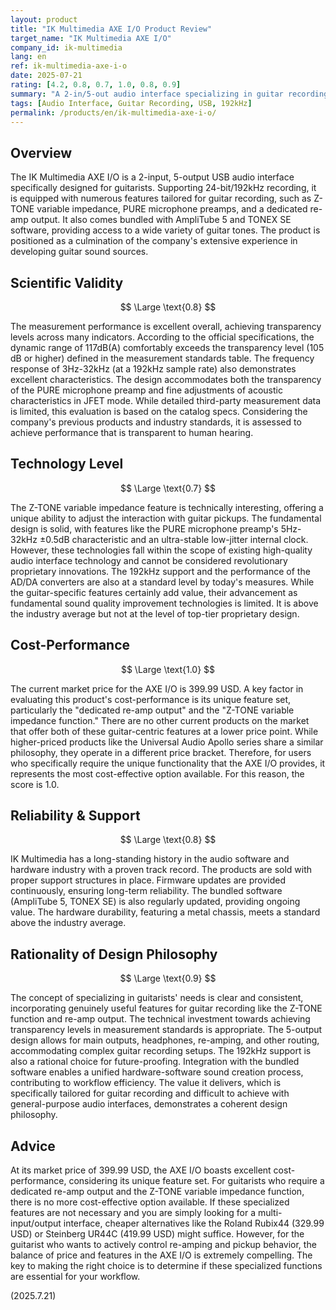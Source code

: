 ```yaml
---
layout: product
title: "IK Multimedia AXE I/O Product Review"
target_name: "IK Multimedia AXE I/O"
company_id: ik-multimedia
lang: en
ref: ik-multimedia-axe-i-o
date: 2025-07-21
rating: [4.2, 0.8, 0.7, 1.0, 0.8, 0.9]
summary: "A 2-in/5-out audio interface specializing in guitar recording, offering excellent cost-performance for its unique feature set."
tags: [Audio Interface, Guitar Recording, USB, 192kHz]
permalink: /products/en/ik-multimedia-axe-i-o/
---
```


## Overview

The IK Multimedia AXE I/O is a 2-input, 5-output USB audio interface specifically designed for guitarists. Supporting 24-bit/192kHz recording, it is equipped with numerous features tailored for guitar recording, such as Z-TONE variable impedance, PURE microphone preamps, and a dedicated re-amp output. It also comes bundled with AmpliTube 5 and TONEX SE software, providing access to a wide variety of guitar tones. The product is positioned as a culmination of the company's extensive experience in developing guitar sound sources.

## Scientific Validity

$$ \Large \text{0.8} $$

The measurement performance is excellent overall, achieving transparency levels across many indicators. According to the official specifications, the dynamic range of 117dB(A) comfortably exceeds the transparency level (105 dB or higher) defined in the measurement standards table. The frequency response of 3Hz-32kHz (at a 192kHz sample rate) also demonstrates excellent characteristics. The design accommodates both the transparency of the PURE microphone preamp and fine adjustments of acoustic characteristics in JFET mode. While detailed third-party measurement data is limited, this evaluation is based on the catalog specs. Considering the company's previous products and industry standards, it is assessed to achieve performance that is transparent to human hearing.

## Technology Level

$$ \Large \text{0.7} $$

The Z-TONE variable impedance feature is technically interesting, offering a unique ability to adjust the interaction with guitar pickups. The fundamental design is solid, with features like the PURE microphone preamp's 5Hz-32kHz ±0.5dB characteristic and an ultra-stable low-jitter internal clock. However, these technologies fall within the scope of existing high-quality audio interface technology and cannot be considered revolutionary proprietary innovations. The 192kHz support and the performance of the AD/DA converters are also at a standard level by today's measures. While the guitar-specific features certainly add value, their advancement as fundamental sound quality improvement technologies is limited. It is above the industry average but not at the level of top-tier proprietary design.

## Cost-Performance

$$ \Large \text{1.0} $$

The current market price for the AXE I/O is 399.99 USD. A key factor in evaluating this product's cost-performance is its unique feature set, particularly the "dedicated re-amp output" and the "Z-TONE variable impedance function." There are no other current products on the market that offer both of these guitar-centric features at a lower price point. While higher-priced products like the Universal Audio Apollo series share a similar philosophy, they operate in a different price bracket. Therefore, for users who specifically require the unique functionality that the AXE I/O provides, it represents the most cost-effective option available. For this reason, the score is 1.0.

## Reliability & Support

$$ \Large \text{0.8} $$

IK Multimedia has a long-standing history in the audio software and hardware industry with a proven track record. The products are sold with proper support structures in place. Firmware updates are provided continuously, ensuring long-term reliability. The bundled software (AmpliTube 5, TONEX SE) is also regularly updated, providing ongoing value. The hardware durability, featuring a metal chassis, meets a standard above the industry average.

## Rationality of Design Philosophy

$$ \Large \text{0.9} $$

The concept of specializing in guitarists' needs is clear and consistent, incorporating genuinely useful features for guitar recording like the Z-TONE function and re-amp output. The technical investment towards achieving transparency levels in measurement standards is appropriate. The 5-output design allows for main outputs, headphones, re-amping, and other routing, accommodating complex guitar recording setups. The 192kHz support is also a rational choice for future-proofing. Integration with the bundled software enables a unified hardware-software sound creation process, contributing to workflow efficiency. The value it delivers, which is specifically tailored for guitar recording and difficult to achieve with general-purpose audio interfaces, demonstrates a coherent design philosophy.

## Advice

At its market price of 399.99 USD, the AXE I/O boasts excellent cost-performance, considering its unique feature set. For guitarists who require a dedicated re-amp output and the Z-TONE variable impedance function, there is no more cost-effective option available. If these specialized features are not necessary and you are simply looking for a multi-input/output interface, cheaper alternatives like the Roland Rubix44 (329.99 USD) or Steinberg UR44C (419.99 USD) might suffice. However, for the guitarist who wants to actively control re-amping and pickup behavior, the balance of price and features in the AXE I/O is extremely compelling. The key to making the right choice is to determine if these specialized functions are essential for your workflow.

(2025.7.21)
